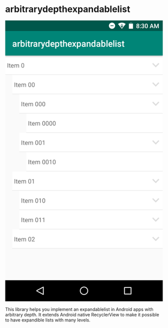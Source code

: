 # arbitrarydepthexpandablelist

![simple library implementation results](https://github.com/tcyubahi/arbitrarydepthexpandablelist/blob/master/Screenshot_20190514-083032.png?s=200)

This library helps you implement an expandablelist in Android apps with arbitrary depth. 
It extends Android native RecyclerView to make it possible to have expandible lists with many levels. 
